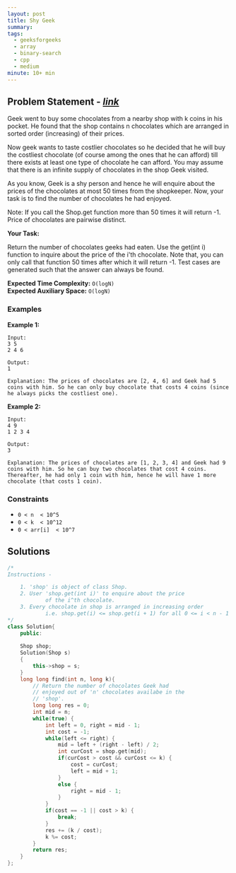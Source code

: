 ```yaml
---
layout: post
title: Shy Geek
summary:
tags:
  - geeksforgeeks
  - array
  - binary-search
  - cpp
  - medium
minute: 10+ min
---
```


## Problem Statement - [_link_](https://practice.geeksforgeeks.org/problems/59dfb26eb6c659e6e5f60869ac335f450f97165a/1)

Geek went to buy some chocolates from a nearby shop with k coins in his pocket. He found that the shop contains n chocolates which are arranged in sorted order (increasing) of their prices.

Now geek wants to taste costlier chocolates so he decided that he will buy the costliest chocolate (of course among the ones that he can afford) till there exists at least one type of chocolate he can afford. You may assume that there is an infinite supply of chocolates in the shop Geek visited.

As you know, Geek is a shy person and hence he will enquire about the prices of the chocolates at most 50 times from the shopkeeper. Now, your task is to find the number of chocolates he had enjoyed. 

Note: If you call the Shop.get function more than 50 times it will return -1. Price of chocolates are pairwise distinct.

**Your Task:**

Return the number of chocolates geeks had eaten. Use the get(int i) function to inquire about the price of the i'th chocolate. 
Note that, you can only call that function 50 times after which it will return -1. Test cases are generated such that the answer can always be found.

**Expected Time Complexity:** `O(logN)`  
**Expected Auxiliary Space:** `O(logN)`

### Examples

**Example 1:**

```
Input:
3 5 
2 4 6

Output:
1

Explanation: The prices of chocolates are [2, 4, 6] and Geek had 5 coins with him. So he can only buy chocolate that costs 4 coins (since he always picks the costliest one).
```

**Example 2:**

```
Input:
4 9 
1 2 3 4

Output:
3

Explanation: The prices of chocolates are [1, 2, 3, 4] and Geek had 9 coins with him. So he can buy two chocolates that cost 4 coins. Thereafter, he had only 1 coin with him, hence he will have 1 more chocolate (that costs 1 coin).
```

### Constraints

- `0 < n  < 10^5`
- `0 < k  < 10^12`
- `0 < arr[i]  < 10^7`

## Solutions

```cpp
/*
Instructions - 

    1. 'shop' is object of class Shop.
    2. User 'shop.get(int i)' to enquire about the price
            of the i^th chocolate.
    3. Every chocolate in shop is arranged in increasing order
            i.e. shop.get(i) <= shop.get(i + 1) for all 0 <= i < n - 1
*/
class Solution{
    public:
    
    Shop shop;
    Solution(Shop s)
    {
        this->shop = s;
    }
    long long find(int n, long k){
        // Return the number of chocolates Geek had
        // enjoyed out of 'n' chocolates availabe in the
        // 'shop'.
        long long res = 0;
        int mid = n;
        while(true) {
            int left = 0, right = mid - 1;
            int cost = -1;
            while(left <= right) {
                mid = left + (right - left) / 2;
                int curCost = shop.get(mid);
                if(curCost > cost && curCost <= k) {
                    cost = curCost;
                    left = mid + 1;
                }
                else {
                    right = mid - 1; 
                }
            }
            if(cost == -1 || cost > k) {
                break;
            }
            res += (k / cost);
            k %= cost;
        }
        return res;
    }
};

```
